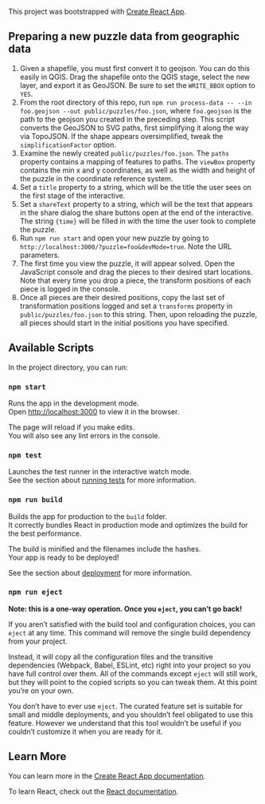 This project was bootstrapped with [Create React App](https://github.com/facebook/create-react-app).

## Preparing a new puzzle data from geographic data

1. Given a shapefile, you must first convert it to geojson. You can do this easily in QGIS. Drag the shapefile onto the QGIS stage, select the new layer, and export it as GeoJSON. Be sure to set the `WRITE_BBOX` option to `YES`.
2. From the root directory of this repo, run `npm run process-data -- --in foo.geojson --out public/puzzles/foo.json`, where `foo.geojson` is the path to the geojson you created in the preceding step. This script converts the GeoJSON to SVG paths, first simplifying it along the way via TopoJSON. If the shape appears oversimplified, tweak the `simplificationFactor` option.
3. Examine the newly created `public/puzzles/foo.json`. The `paths` property contains a mapping of features to paths. The `viewBox` property contains the min x and y coordinates, as well as the width and height of the puzzle in the coordinate reference system.
4. Set a `title` property to a string, which will be the title the user sees on the first stage of the interactive.
5. Set a `shareText` property to a string, which will be the text that appears in the share dialog the share buttons open at the end of the interactive. The string `{time}` will be filled in with the time the user took to complete the puzzle.
6. Run `npm run start` and open your new puzzle by going to `http://localhost:3000/?puzzle=foo&devMode=true`. Note the URL parameters.
7. The first time you view the puzzle, it will appear solved. Open the JavaScript console and drag the pieces to their desired start locations. Note that every time you drop a piece, the transform positions of each piece is logged in the console.
8. Once all pieces are their desired positions, copy the last set of transformation positions logged and set a `transforms` property in `public/puzzles/foo.json` to this string. Then, upon reloading the puzzle, all pieces should start in the initial positions you have specified.

## Available Scripts

In the project directory, you can run:

### `npm start`

Runs the app in the development mode.<br />
Open [http://localhost:3000](http://localhost:3000) to view it in the browser.

The page will reload if you make edits.<br />
You will also see any lint errors in the console.

### `npm test`

Launches the test runner in the interactive watch mode.<br />
See the section about [running tests](https://facebook.github.io/create-react-app/docs/running-tests) for more information.

### `npm run build`

Builds the app for production to the `build` folder.<br />
It correctly bundles React in production mode and optimizes the build for the best performance.

The build is minified and the filenames include the hashes.<br />
Your app is ready to be deployed!

See the section about [deployment](https://facebook.github.io/create-react-app/docs/deployment) for more information.

### `npm run eject`

**Note: this is a one-way operation. Once you `eject`, you can’t go back!**

If you aren’t satisfied with the build tool and configuration choices, you can `eject` at any time. This command will remove the single build dependency from your project.

Instead, it will copy all the configuration files and the transitive dependencies (Webpack, Babel, ESLint, etc) right into your project so you have full control over them. All of the commands except `eject` will still work, but they will point to the copied scripts so you can tweak them. At this point you’re on your own.

You don’t have to ever use `eject`. The curated feature set is suitable for small and middle deployments, and you shouldn’t feel obligated to use this feature. However we understand that this tool wouldn’t be useful if you couldn’t customize it when you are ready for it.

##

## Learn More

You can learn more in the [Create React App documentation](https://facebook.github.io/create-react-app/docs/getting-started).

To learn React, check out the [React documentation](https://reactjs.org/).
